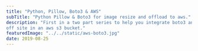 ```yaml
---
title: "Python, Pillow, Boto3 & AWS"
subTitle: "Python Pillow & Boto3 for image resize and offload to aws."
description: "First in a two part series to help you integrate boto3 and pillow into your python web app and store images
off site in an aws s3 bucket."
featuredImage: "../../static/aws-boto3.jpg"
date: 2019-08-25
---
```


